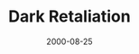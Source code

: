 ---
mission_id: darkret
slug: "dark-retaliation"
editorsChoice:
title: "Dark Retaliation"
authors: 
    - "Donny Versigar"
date: 2000-08-25
filename: "/missions/darkret.zip"
description: "A group of Bothan Spies working for the Rebellion have just sent in a distress signal of their capture by an Imperial Star Destroyer.  They have information vital to the survival of the Rebellion.  It is your job, Kyle, to rescue these prisoners and retrieve any information they have."
cover:
levelReplaced:	SECBASE
difficulty: yes
bm:	no
fme: no
wax: yes
three_do: yes
voc: no
gmd: no
vue: no
lfd: yes
base: "New level from scratch" 
editors: "DFUSE, WDFUSE 1.5"

---